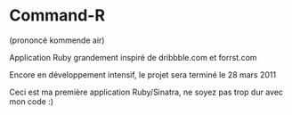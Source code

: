 # Command-R
(prononcé kommende air)

Application Ruby grandement inspiré de dribbble.com et forrst.com

Encore en développement intensif, le projet sera terminé le 28 mars 2011

Ceci est ma première application Ruby/Sinatra, ne soyez pas trop dur avec mon code :)

